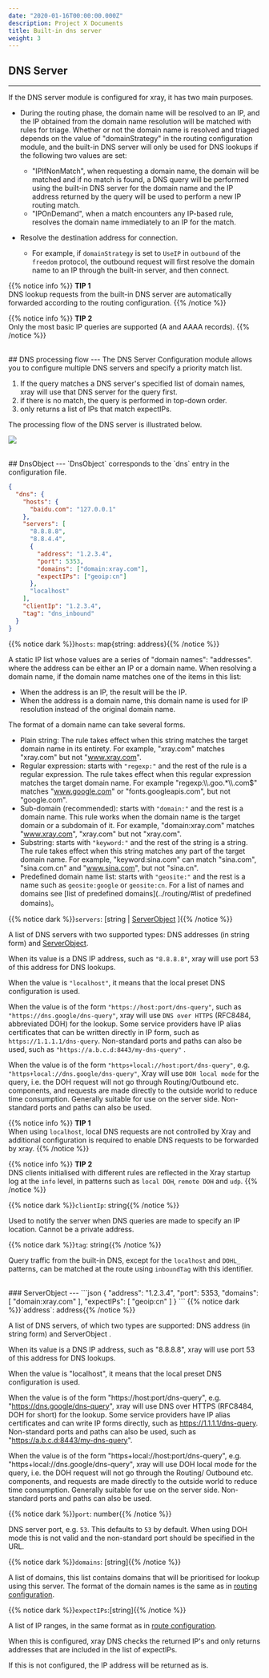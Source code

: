 ```yaml
---
date: "2020-01-16T00:00:00.000Z"
description: Project X Documents
title: Built-in dns server
weight: 3
---
```


## DNS Server

---

If the DNS server module is configured for xray, it has two main purposes.

- During the routing phase, the domain name will be resolved to an IP, and the IP obtained from the domain name resolution will be matched with rules for triage. Whether or not the domain name is resolved and triaged depends on the value of "domainStrategy" in the routing configuration module, and the built-in DNS server will only be used for DNS lookups if the following two values are set:

  - "IPIfNonMatch", when requesting a domain name, the domain will be matched and if no match is found, a DNS query will be performed using the built-in DNS server for the domain name and the IP address returned by the query will be used to perform a new IP routing match.
  - "IPOnDemand", when a match encounters any IP-based rule, resolves the domain name immediately to an IP for the match.

- Resolve the destination address for connection.
  - For example, if `domainStrategy` is set to `UseIP` in `outbound` of the `freedom` protocol, the outbound request will first resolve the domain name to an IP through the built-in server, and then connect.

{{% notice info %}}
**TIP 1**\
DNS lookup requests from the built-in DNS server are automatically forwarded according to the routing configuration.
{{% /notice %}}

{{% notice info %}}
**TIP 2**\
Only the most basic IP queries are supported (A and AAAA records).
{{% /notice %}}

<br />
## DNS processing flow
---
The DNS Server Configuration module allows you to configure multiple DNS servers and specify a priority match list.

1. If the query matches a DNS server's specified list of domain names, xray will use that DNS server for the query first.
2. if there is no match, the query is performed in top-down order.
3. only returns a list of IPs that match expectIPs.

The processing flow of the DNS server is illustrated below.

![](../dns/dns_flow.png?classes=border,shadow)

<br />
## DnsObject
---
`DnsObject` corresponds to the `dns` entry in the configuration file.

```json
{
  "dns": {
    "hosts": {
      "baidu.com": "127.0.0.1"
    },
    "servers": [
      "8.8.8.8",
      "8.8.4.4",
      {
        "address": "1.2.3.4",
        "port": 5353,
        "domains": ["domain:xray.com"],
        "expectIPs": ["geoip:cn"]
      },
      "localhost"
    ],
    "clientIp": "1.2.3.4",
    "tag": "dns_inbound"
  }
}
```

{{% notice dark %}}`hosts`: map{string: address}{{% /notice %}}

A static IP list whose values are a series of "domain names": "addresses". where the address can be either an IP or a domain name. When resolving a domain name, if the domain name matches one of the items in this list:

- When the address is an IP, the result will be the IP.
- When the address is a domain name, this domain name is used for IP resolution instead of the original domain name.

The format of a domain name can take several forms.

- Plain string: The rule takes effect when this string matches the target domain name in its entirety. For example, "xray.com" matches "xray.com" but not "www.xray.com".
- Regular expression: starts with `"regexp:"` and the rest of the rule is a regular expression. The rule takes effect when this regular expression matches the target domain name. For example "regexp:\\\\.goo.\*\\\\.com$" matches "www.google.com" or "fonts.googleapis.com", but not "google.com".
- Sub-domain (recommended): starts with `"domain:"` and the rest is a domain name. This rule works when the domain name is the target domain or a subdomain of it. For example, "domain:xray.com" matches "www.xray.com", "xray.com" but not "xray.com".
- Substring: starts with `"keyword:"` and the rest of the string is a string. The rule takes effect when this string matches any part of the target domain name. For example, "keyword:sina.com" can match "sina.com", "sina.com.cn" and "www.sina.com", but not "sina.cn".
- Predefined domain name list: starts with `"geosite:"` and the rest is a name such as `geosite:google` or `geosite:cn`. For a list of names and domains see [list of predefined domains](../routing/#list of predefined domains)。

{{% notice dark %}}`servers`: \[string | [ServerObject](#serverobject) \]{{% /notice %}}

A list of DNS servers with two supported types: DNS addresses (in string form) and [ServerObject](#serverobject).

When its value is a DNS IP address, such as `"8.8.8.8"`, xray will use port 53 of this address for DNS lookups.

When the value is `"localhost"`, it means that the local preset DNS configuration is used.

When the value is of the form `"https://host:port/dns-query"`, such as `"https://dns.google/dns-query"`, xray will use `DNS over HTTPS` (RFC8484, abbreviated DOH) for the lookup. Some service providers have IP alias certificates that can be written directly in IP form, such as `https://1.1.1.1/dns-query`. Non-standard ports and paths can also be used, such as `"https://a.b.c.d:8443/my-dns-query"` .

When the value is of the form `"https+local://host:port/dns-query"`, e.g. `"https+local://dns.google/dns-query"`, Xray will use `DOH local mode` for the query, i.e. the DOH request will not go through Routing/Outbound etc. components, and requests are made directly to the outside world to reduce time consumption. Generally suitable for use on the server side. Non-standard ports and paths can also be used.

{{% notice info %}}
**TIP 1**\
When using `localhost`, local DNS requests are not controlled by Xray and additional configuration is required to enable DNS requests to be forwarded by xray.
{{% /notice %}}

{{% notice info %}}
**TIP 2**\
DNS clients initialised with different rules are reflected in the Xray startup log at the `info` level, in patterns such as `local DOH`, `remote DOH` and `udp`.
{{% /notice %}}

{{% notice dark %}}`clientIp`: string{{% /notice %}}

Used to notify the server when DNS queries are made to specify an IP location. Cannot be a private address.

{{% notice dark %}}`tag`: string{{% /notice %}}

Query traffic from the built-in DNS, except for the `localhost` and `DOHL_` patterns, can be matched at the route using `inboundTag` with this identifier.

<br />
### ServerObject
---
```json
{
    "address": "1.2.3.4",
    "port": 5353,
    "domains": [
        "domain:xray.com"
    ],
    "expectIPs": [
        "geoip:cn"
    ]
}
```
{{% notice dark %}}`address`: address{{% /notice %}}

A list of DNS servers, of which two types are supported: DNS address (in string form) and ServerObject .

When its value is a DNS IP address, such as "8.8.8.8", xray will use port 53 of this address for DNS lookups.

When the value is "localhost", it means that the local preset DNS configuration is used.

When the value is of the form "https://host:port/dns-query", e.g. "https://dns.google/dns-query", xray will use DNS over HTTPS (RFC8484, DOH for short) for the lookup. Some service providers have IP alias certificates and can write IP forms directly, such as https://1.1.1.1/dns-query. Non-standard ports and paths can also be used, such as "https://a.b.c.d:8443/my-dns-query".

When the value is of the form "https+local://host:port/dns-query", e.g. "https+local://dns.google/dns-query", xray will use DOH local mode for the query, i.e. the DOH request will not go through the Routing/ Outbound etc. components, and requests are made directly to the outside world to reduce time consumption. Generally suitable for use on the server side. Non-standard ports and paths can also be used.

> 
{{% notice dark %}}`port`: number{{% /notice %}}

DNS server port, e.g. `53`. This defaults to `53` by default. When using DOH mode this is not valid and the non-standard port should be specified in the URL.

{{% notice dark %}}`domains`: \[string\]{{% /notice %}}

A list of domains, this list contains domains that will be prioritised for lookup using this server. The format of the domain names is the same as in [routing configuration](../routing#ruleobject).

{{% notice dark %}}`expectIPs`:\[string\]{{% /notice %}}

A list of IP ranges, in the same format as in [route configuration](../routing#ruleobject).

When this is configured, xray DNS checks the returned IP's and only returns addresses that are included in the list of expectIPs.

If this is not configured, the IP address will be returned as is.
